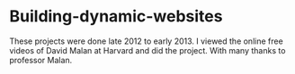# Building-dynamic-websites

These projects were done late 2012 to early 2013. I viewed the online free videos of David Malan at Harvard and did the project. With many thanks to professor Malan.
